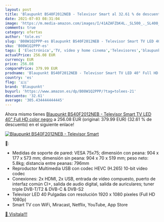 ```yaml
---
layout: post
title: 'Blaupunkt BS40F2012NEB - Televisor Smart al 32.61 % de descuento'
date: 2021-07-03 08:31:04
image: 'https://m.media-amazon.com/images/I/41AZAFZbK4L._SL500_._SL400_.jpg'
comments: true
category: ofertas
author: 'tole.es'
slug: 'B08W1Q2PPP-es Blaupunkt BS40F2012NEB - Televisor Smart TV LED 40" Full...'
sku: 'B08W1Q2PPP-es'
tags: [ 'Electrónica','TV, vídeo y home cinema','Televisores','blaupunkt','smart','televisor','tv', ]
actualPrice: 256.08 EUR
currency: EUR
price: 256.08
comparePrice: 379.99 EUR
prodname: 'Blaupunkt BS40F2012NEB - Televisor Smart TV LED 40" Full HD  color negro'
country: 'es'
flag: '🇪🇸'
brand: 'Blaupunkt'
buyurl: 'https://www.amazon.es/dp/B08W1Q2PPP/?tag=tolees-21'
descuento: '32.61'
average: '305.434444444445'
---
```


Ahora mismo tienes [Blaupunkt BS40F2012NEB - Televisor Smart TV LED 40" Full HD  color negro](https://www.amazon.es/dp/B08W1Q2PPP/?tag=tolees-21) a 256.08 EUR (original: 379.99 EUR) (32.61 %  de descuento) en el siguiente enlace!

[![Blaupunkt BS40F2012NEB - Televisor Smart](https://m.media-amazon.com/images/I/41AZAFZbK4L._SL500_._SL400_.jpg)](https://www.amazon.es/dp/B08W1Q2PPP/?tag=tolees-21)

🔎:

- Medidas de soporte de pared: VESA 75x75; dimensión con peana: 904 x 177 x 573 mm; dimensión sin peana: 904 x 70 x 519 mm; peso neto: 5.8kg; distancia entre peanas: 796mm
- Reproductor Multimedia USB con codec HEVC (H.265) 10-bit video codec
- Conexiones: 2x HDMI, 2x USB, entrada de vídeo compuesto, puerto de interfaz común CI+, salida de audio digital, salida de auriculares; tuner triple DVB-T/T2 & DVB-C & DVB-S2
- Televisor LED 40 Pulgadas con resolución 1920 x 1080 píxeles (Full HD 1080p)
- Smart TV con WiFi, Miracast, Netflix, YouTube, App Store

[🛒 Visítala!!!](https://www.amazon.es/dp/B08W1Q2PPP/?tag=tolees-21)
